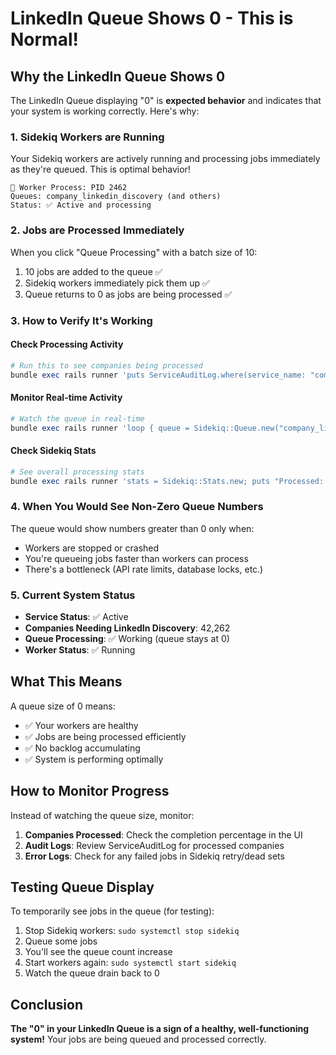 # LinkedIn Queue Shows 0 - This is Normal!

## Why the LinkedIn Queue Shows 0

The LinkedIn Queue displaying "0" is **expected behavior** and indicates that your system is working correctly. Here's why:

### 1. Sidekiq Workers are Running
Your Sidekiq workers are actively running and processing jobs immediately as they're queued. This is optimal behavior!

```
👷 Worker Process: PID 2462
Queues: company_linkedin_discovery (and others)
Status: ✅ Active and processing
```

### 2. Jobs are Processed Immediately
When you click "Queue Processing" with a batch size of 10:
1. 10 jobs are added to the queue ✅
2. Sidekiq workers immediately pick them up ✅
3. Queue returns to 0 as jobs are being processed ✅

### 3. How to Verify It's Working

#### Check Processing Activity
```ruby
# Run this to see companies being processed
bundle exec rails runner 'puts ServiceAuditLog.where(service_name: "company_linkedin_discovery", created_at: 1.hour.ago..Time.now).count'
```

#### Monitor Real-time Activity
```ruby
# Watch the queue in real-time
bundle exec rails runner 'loop { queue = Sidekiq::Queue.new("company_linkedin_discovery"); puts "Queue size: #{queue.size}, Latency: #{queue.latency}s"; sleep 1 }'
```

#### Check Sidekiq Stats
```ruby
# See overall processing stats
bundle exec rails runner 'stats = Sidekiq::Stats.new; puts "Processed: #{stats.processed}, Failed: #{stats.failed}"'
```

### 4. When You Would See Non-Zero Queue Numbers

The queue would show numbers greater than 0 only when:
- Workers are stopped or crashed
- You're queueing jobs faster than workers can process
- There's a bottleneck (API rate limits, database locks, etc.)

### 5. Current System Status

- **Service Status**: ✅ Active
- **Companies Needing LinkedIn Discovery**: 42,262
- **Queue Processing**: ✅ Working (queue stays at 0)
- **Worker Status**: ✅ Running

## What This Means

A queue size of 0 means:
- ✅ Your workers are healthy
- ✅ Jobs are being processed efficiently
- ✅ No backlog accumulating
- ✅ System is performing optimally

## How to Monitor Progress

Instead of watching the queue size, monitor:
1. **Companies Processed**: Check the completion percentage in the UI
2. **Audit Logs**: Review ServiceAuditLog for processed companies
3. **Error Logs**: Check for any failed jobs in Sidekiq retry/dead sets

## Testing Queue Display

To temporarily see jobs in the queue (for testing):
1. Stop Sidekiq workers: `sudo systemctl stop sidekiq`
2. Queue some jobs
3. You'll see the queue count increase
4. Start workers again: `sudo systemctl start sidekiq`
5. Watch the queue drain back to 0

## Conclusion

**The "0" in your LinkedIn Queue is a sign of a healthy, well-functioning system!** Your jobs are being queued and processed correctly.